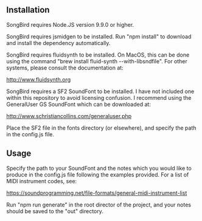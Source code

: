 ## Installation

SongBird requires Node.JS version 9.9.0 or higher.

SongBird requires jsmidgen to be installed. Run "npm install" to download
and install the dependency automatically.

SongBird requires fluidsynth to be installed. On MacOS, this can be done
using the command "brew install fluid-synth --with-libsndfile". For other
systems, please consult the documentation at:

http://www.fluidsynth.org

SongBird requires a SF2 SoundFont to be installed. I have not included one
within this repository to avoid licensing confusion. I recommend using the
GeneralUser GS SoundFont which can be downloaded at:

http://www.schristiancollins.com/generaluser.php

Place the SF2 file in the fonts directory (or elsewhere), and specify the
path in the config.js file.

## Usage

Specify the path to your SoundFont and the notes which you would like to
produce in the config.js file following the examples provided. For a list
of MIDI instrument codes, see:

https://soundprogramming.net/file-formats/general-midi-instrument-list

Run "npm run generate" in the root director of the project, and your notes
should be saved to the "out" directory.

